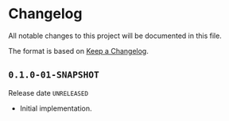# Changelog

All notable changes to this project will be documented in this file.

The format is based on [Keep a Changelog](https://keepachangelog.com/en/1.0.0/).

## `0.1.0-01-SNAPSHOT`

Release date `UNRELEASED`

- Initial implementation.
